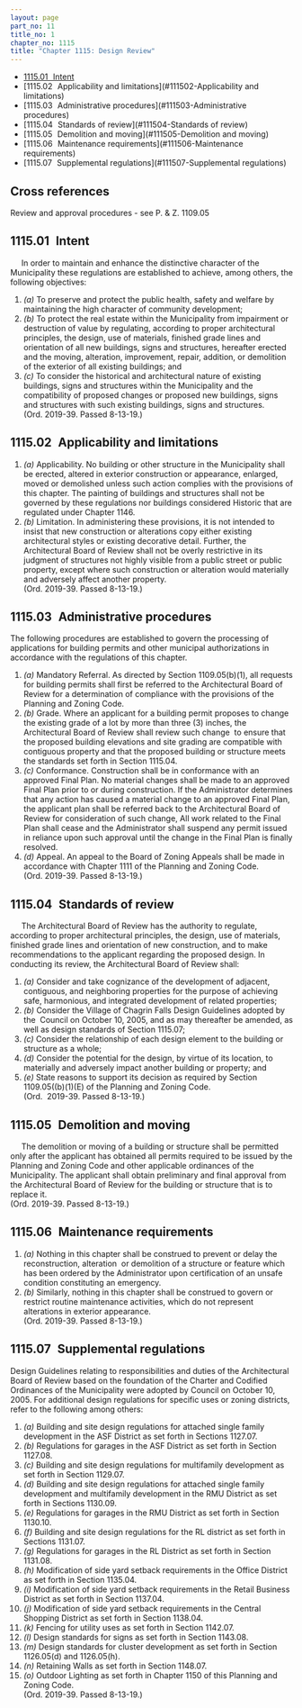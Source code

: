 ```yaml
---
layout: page
part_no: 11
title_no: 1
chapter_no: 1115
title: "Chapter 1115: Design Review"
---
```


* [1115.01   Intent](#111501-Intent)
* [1115.02   Applicability and limitations](#111502-Applicability and limitations)
* [1115.03   Administrative procedures](#111503-Administrative procedures)
* [1115.04   Standards of review](#111504-Standards of review)
* [1115.05   Demolition and moving](#111505-Demolition and moving)
* [1115.06   Maintenance requirements](#111506-Maintenance requirements)
* [1115.07   Supplemental regulations](#111507-Supplemental regulations)

## Cross references

Review and approval procedures - see P. & Z.
1109.05

## 1115.01   Intent

     In order to maintain and enhance the distinctive character of the
Municipality these regulations are established to achieve, among others, the
following objectives:

1. _(a)_ To preserve and protect the public health, safety and welfare by
maintaining the high character of community development;
2. _(b)_ To protect the real estate within the Municipality from impairment or
destruction of value by regulating, according to proper architectural
principles, the design, use of materials, finished grade lines and orientation
of all new buildings, signs and structures, hereafter erected and the moving,
alteration, improvement, repair, addition, or demolition of the exterior of all
existing buildings; and
3. _(c)_ To consider the historical and architectural nature of existing
buildings, signs and structures within the Municipality and the compatibility
of proposed changes or proposed new buildings, signs and structures with such
existing buildings, signs and structures.   
(Ord. 2019-39. Passed 8-13-19.)

## 1115.02   Applicability and limitations

1. _(a)_ Applicability. No building or other structure in the Municipality
shall be erected, altered in exterior construction or appearance, enlarged,
moved or demolished unless such action complies with the provisions of this
chapter. The painting of buildings and structures shall not be governed by
these regulations nor buildings considered Historic that are regulated under
Chapter 1146.
2. _(b)_ Limitation.  In administering these provisions, it is not intended to
insist that new construction or alterations copy either existing architectural
styles or existing decorative detail. Further, the Architectural Board of
Review shall not be overly restrictive in its judgment of structures not highly
visible from a public street or public property, except where such construction
or alteration would materially and adversely affect another property.  
(Ord. 2019-39. Passed 8-13-19.)

## 1115.03   Administrative procedures

The following procedures are established to govern the processing of
applications for building permits and other municipal authorizations in
accordance with the regulations of this chapter.

1. _(a)_ Mandatory Referral.  As directed by Section 1109.05(b)(1), all requests for building permits shall first be referred to the
Architectural Board of Review for a determination of compliance with the
provisions of the Planning and Zoning Code.
2. _(b)_ Grade. Where an applicant for a building permit proposes to change the
existing grade of a lot by more than three (3) inches, the Architectural Board
of Review shall review such change  to ensure that the proposed building
elevations and site grading are compatible with contiguous property and that
the proposed building or structure meets the standards set forth in Section 1115.04.
3. _(c)_ Conformance. Construction shall be in conformance with an approved
Final Plan. No material changes shall be made to an approved Final Plan prior
to or during construction. If the Administrator determines that any action has
caused a material change to an approved Final Plan, the applicant plan shall be
referred back to the Architectural Board of Review for consideration of such
change, All work related to the Final Plan shall cease and the Administrator
shall suspend any permit issued in reliance upon such approval until the change
in the Final Plan is finally resolved.
4. _(d)_ Appeal.  An appeal to the Board of Zoning Appeals shall be made in
accordance with Chapter 1111 of the Planning and Zoning Code.  
(Ord. 2019-39. Passed 8-13-19.)

## 1115.04   Standards of review

     The Architectural Board of Review has the authority to regulate, according
to proper architectural principles, the design, use of materials, finished
grade lines and orientation of new construction, and to make recommendations to
the applicant regarding the proposed design. In conducting its review, the
Architectural Board of Review shall:

1. _(a)_ Consider and take cognizance of the development of adjacent,
contiguous, and neighboring properties for the purpose of achieving safe,
harmonious, and integrated development of related properties;
2. _(b)_ Consider the Village of Chagrin Falls Design Guidelines adopted by
the  Council on October 10, 2005, and as may thereafter be amended, as well as
design standards of Section 1115.07;
3. _(c)_ Consider the relationship of each design element to the building or
structure as a whole;
4. _(d)_ Consider the potential for the design, by virtue of its location, to
materially and adversely impact another building or property; and
5. _(e)_ State reasons to support its decision as required by Section 1109.05((b)(1)(E) of the Planning and Zoning Code.   
(Ord.  2019-39. Passed 8-13-19.)

## 1115.05   Demolition and moving

     The demolition or moving of a building or structure shall be permitted
only after the applicant has obtained all permits required to be issued by the
Planning and Zoning Code and other applicable ordinances of the Municipality.
The applicant shall obtain preliminary and final approval from the
Architectural Board of Review for the building or structure that is to replace
it.  
(Ord. 2019-39. Passed 8-13-19.)

## 1115.06   Maintenance requirements

1. _(a)_ Nothing in this chapter shall be construed to prevent or delay the
reconstruction, alteration  or demolition of a structure or feature which has
been ordered by the Administrator upon certification of an unsafe condition
constituting an emergency.
2. _(b)_ Similarly, nothing in this chapter shall be construed to govern or
restrict routine maintenance activities, which do not represent alterations in
exterior appearance.  
(Ord. 2019-39. Passed 8-13-19.)

## 1115.07   Supplemental regulations

Design Guidelines relating to responsibilities and duties of the Architectural
Board of Review based on the foundation of the Charter and Codified Ordinances
of the Municipality were adopted by Council on October 10, 2005. For additional
design regulations for specific uses or zoning districts, refer to the following
among others:

1. _(a)_ Building and site design regulations for attached single family
development in the ASF District as set forth in Sections
1127.07.
2. _(b)_ Regulations for garages in the ASF District as set forth in Section 1127.08.
3. _(c)_ Building and site design regulations for multifamily development as
set forth in Section 1129.07.
4. _(d)_ Building and site design regulations for attached single family
development and multifamily development in the RMU District as set forth in
Sections
 1130.09.
5. _(e)_ Regulations for garages in the RMU District as set forth in Section 1130.10.
6. _(f)_ Building and site design regulations for the RL district as set forth
in Sections
1131.07.
7. _(g)_ Regulations for garages in the RL District as set forth in Section 1131.08.
8. _(h)_ Modification of side yard setback requirements in the Office District
as set forth in Section 1135.04.
9. _(i)_ Modification of side yard setback requirements in the Retail Business
District as set forth in Section 1137.04.
10. _(j)_ Modification of side yard setback requirements in the Central Shopping
District as set forth in Section 1138.04.
11. _(k)_ Fencing for utility uses as set forth in Section 1142.07.
12. _(l)_ Design standards for signs as set forth in Section 1143.08.
13. _(m)_ Design standards for cluster development as set forth in Section 1126.05(d) and
 1126.05(h).
14. _(n)_ Retaining Walls as set forth in Section 1148.07.
15. _(o)_ Outdoor Lighting as set forth in Chapter 1150 of this Planning and Zoning Code.  
(Ord. 2019-39. Passed 8-13-19.)

